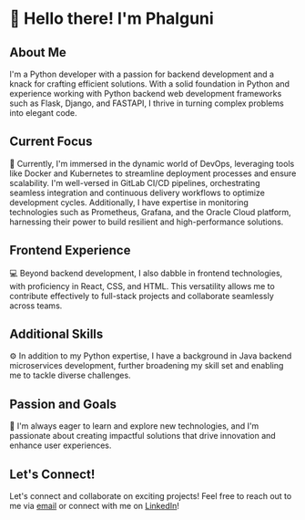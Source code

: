 # 👋 Hello there! I'm Phalguni

## About Me
I'm a Python developer with a passion for backend development and a knack for crafting efficient solutions. With a solid foundation in Python and experience working with Python backend web development frameworks such as Flask, Django, and FASTAPI, I thrive in turning complex problems into elegant code.

## Current Focus
🔧 Currently, I'm immersed in the dynamic world of DevOps, leveraging tools like Docker and Kubernetes to streamline deployment processes and ensure scalability. I'm well-versed in GitLab CI/CD pipelines, orchestrating seamless integration and continuous delivery workflows to optimize development cycles. Additionally, I have expertise in monitoring technologies such as Prometheus, Grafana, and the Oracle Cloud platform, harnessing their power to build resilient and high-performance solutions.

## Frontend Experience
💻 Beyond backend development, I also dabble in frontend technologies, with proficiency in React, CSS, and HTML. This versatility allows me to contribute effectively to full-stack projects and collaborate seamlessly across teams.

## Additional Skills
⚙️ In addition to my Python expertise, I have a background in Java backend microservices development, further broadening my skill set and enabling me to tackle diverse challenges.

## Passion and Goals
🌟 I'm always eager to learn and explore new technologies, and I'm passionate about creating impactful solutions that drive innovation and enhance user experiences.

## Let's Connect!
Let's connect and collaborate on exciting projects! Feel free to reach out to me via [email](phalguniwankhade97@gmail.com) or connect with me on [LinkedIn](linkedin.com/in/phalguni-wankhade)!

